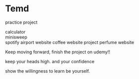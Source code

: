 # Temd
practice project

calculator <br>
minisweep <br>
spotify
airport website
coffee website project
perfume website

Keep moving forward, finish the project on udemy!!

keep your heads high.
and your confidence

show the willingness to learn
be yourself.
